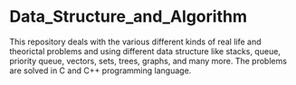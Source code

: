 # Data_Structure_and_Algorithm

This repository deals with the various different kinds of real life and theorictal problems and using different
data structure like stacks, queue, priority queue, vectors, sets, trees, graphs, and many more. The problems are
solved in C and C++ programming language.
